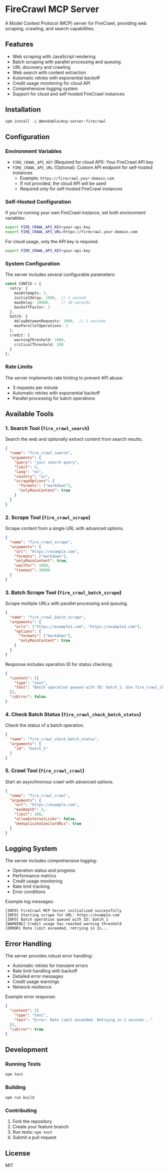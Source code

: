 # FireCrawl MCP Server

A Model Context Protocol (MCP) server for FireCrawl, providing web scraping, crawling, and search capabilities.

## Features

- Web scraping with JavaScript rendering
- Batch scraping with parallel processing and queuing
- URL discovery and crawling
- Web search with content extraction
- Automatic retries with exponential backoff
- Credit usage monitoring for cloud API
- Comprehensive logging system
- Support for cloud and self-hosted FireCrawl instances

## Installation

```bash
npm install -g @mendable/mcp-server-firecrawl
```

## Configuration

### Environment Variables

- `FIRE_CRAWL_API_KEY` (Required for cloud API): Your FireCrawl API key
- `FIRE_CRAWL_API_URL` (Optional): Custom API endpoint for self-hosted instances
  - Example: `https://firecrawl.your-domain.com`
  - If not provided, the cloud API will be used
  - Required only for self-hosted FireCrawl instances

### Self-Hosted Configuration

If you're running your own FireCrawl instance, set both environment variables:

```bash
export FIRE_CRAWL_API_KEY=your-api-key
export FIRE_CRAWL_API_URL=https://firecrawl.your-domain.com
```

For cloud usage, only the API key is required:

```bash
export FIRE_CRAWL_API_KEY=your-api-key
```

### System Configuration

The server includes several configurable parameters:

```typescript
const CONFIG = {
  retry: {
    maxAttempts: 3,
    initialDelay: 1000,  // 1 second
    maxDelay: 10000,     // 10 seconds
    backoffFactor: 2
  },
  batch: {
    delayBetweenRequests: 2000,  // 2 seconds
    maxParallelOperations: 3
  },
  credit: {
    warningThreshold: 1000,
    criticalThreshold: 100
  }
};
```

### Rate Limits

The server implements rate limiting to prevent API abuse:

- 3 requests per minute
- Automatic retries with exponential backoff
- Parallel processing for batch operations

## Available Tools

### 1. Search Tool (`fire_crawl_search`)

Search the web and optionally extract content from search results.

```json
{
  "name": "fire_crawl_search",
  "arguments": {
    "query": "your search query",
    "limit": 5,
    "lang": "en",
    "country": "us",
    "scrapeOptions": {
      "formats": ["markdown"],
      "onlyMainContent": true
    }
  }
}
```

### 2. Scrape Tool (`fire_crawl_scrape`)

Scrape content from a single URL with advanced options.

```json
{
  "name": "fire_crawl_scrape",
  "arguments": {
    "url": "https://example.com",
    "formats": ["markdown"],
    "onlyMainContent": true,
    "waitFor": 1000,
    "timeout": 30000
  }
}
```

### 3. Batch Scrape Tool (`fire_crawl_batch_scrape`)

Scrape multiple URLs with parallel processing and queuing.

```json
{
  "name": "fire_crawl_batch_scrape",
  "arguments": {
    "urls": ["https://example1.com", "https://example2.com"],
    "options": {
      "formats": ["markdown"],
      "onlyMainContent": true
    }
  }
}
```

Response includes operation ID for status checking:
```json
{
  "content": [{
    "type": "text",
    "text": "Batch operation queued with ID: batch_1. Use fire_crawl_check_batch_status to check progress."
  }],
  "isError": false
}
```

### 4. Check Batch Status (`fire_crawl_check_batch_status`)

Check the status of a batch operation.

```json
{
  "name": "fire_crawl_check_batch_status",
  "arguments": {
    "id": "batch_1"
  }
}
```

### 5. Crawl Tool (`fire_crawl_crawl`)

Start an asynchronous crawl with advanced options.

```json
{
  "name": "fire_crawl_crawl",
  "arguments": {
    "url": "https://example.com",
    "maxDepth": 2,
    "limit": 100,
    "allowExternalLinks": false,
    "deduplicateSimilarURLs": true
  }
}
```

## Logging System

The server includes comprehensive logging:

- Operation status and progress
- Performance metrics
- Credit usage monitoring
- Rate limit tracking
- Error conditions

Example log messages:
```
[INFO] FireCrawl MCP Server initialized successfully
[INFO] Starting scrape for URL: https://example.com
[INFO] Batch operation queued with ID: batch_1
[WARNING] Credit usage has reached warning threshold
[ERROR] Rate limit exceeded, retrying in 2s...
```

## Error Handling

The server provides robust error handling:

- Automatic retries for transient errors
- Rate limit handling with backoff
- Detailed error messages
- Credit usage warnings
- Network resilience

Example error response:

```json
{
  "content": [{
    "type": "text",
    "text": "Error: Rate limit exceeded. Retrying in 2 seconds..."
  }],
  "isError": true
}
```

## Development

### Running Tests

```bash
npm test
```

### Building

```bash
npm run build
```

### Contributing

1. Fork the repository
2. Create your feature branch
3. Run tests: `npm test`
4. Submit a pull request

## License

MIT
